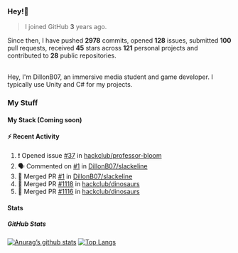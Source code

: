 ### Hey!👋
<!-- [![Banner](banner.png)](https://dillonb07.is-a.dev) -->


> I joined GitHub **3** years ago.

Since then, I have pushed **2978** commits, opened **128** issues, submitted **100** pull requests, received **45** stars across **121** personal projects and contributed to **28** public repositories.

<br>
Hey, I'm DillonB07, an immersive media student and game developer. I typically use Unity and C# for my projects.

<br>

### My Stuff

#### My Stack (Coming soon)

#### :zap: Recent Activity

<!--START_SECTION:activity-->
1. ❗ Opened issue [#37](https://github.com/hackclub/professor-bloom/issues/37) in [hackclub/professor-bloom](https://github.com/hackclub/professor-bloom)
2. 🗣 Commented on [#1](https://github.com/DillonB07/slackeline/pull/1#issuecomment-2336852409) in [DillonB07/slackeline](https://github.com/DillonB07/slackeline)
3. 🎉 Merged PR [#1](https://github.com/DillonB07/slackeline/pull/1) in [DillonB07/slackeline](https://github.com/DillonB07/slackeline)
4. 🎉 Merged PR [#1118](https://github.com/hackclub/dinosaurs/pull/1118) in [hackclub/dinosaurs](https://github.com/hackclub/dinosaurs)
5. 🎉 Merged PR [#1116](https://github.com/hackclub/dinosaurs/pull/1116) in [hackclub/dinosaurs](https://github.com/hackclub/dinosaurs)
<!--END_SECTION:activity-->

#### Stats

##### GitHub Stats
[![Anurag’s github stats](https://github-readme-stats.vercel.app/api?username=dillonb07&show_icons=true&theme=radical)](https://github.com/dillonb07)
[![Top Langs](https://github-readme-stats.vercel.app/api/top-langs/?username=dillonb07&layout=compact&theme=radical)](https://github.com/dillonb07)
